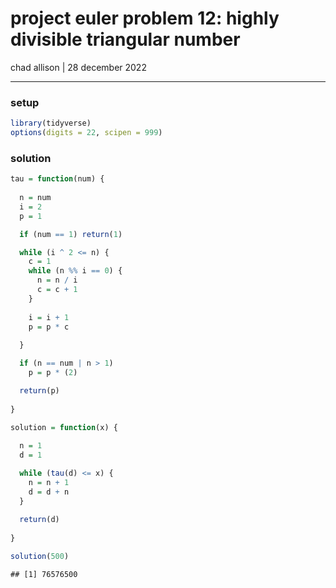 project euler problem 12: highly divisible triangular number
================
chad allison \| 28 december 2022

------------------------------------------------------------------------

### setup

``` r
library(tidyverse)
options(digits = 22, scipen = 999)
```

### solution

``` r
tau = function(num) {
  
  n = num
  i = 2
  p = 1

  if (num == 1) return(1)

  while (i ^ 2 <= n) {
    c = 1
    while (n %% i == 0) {
      n = n / i
      c = c + 1
    }
    
    i = i + 1
    p = p * c
  
  }

  if (n == num | n > 1)
    p = p * (2)

  return(p)
  
}

solution = function(x) {
  
  n = 1
  d = 1

  while (tau(d) <= x) {
    n = n + 1
    d = d + n
  }
  
  return(d)
  
}

solution(500)
```

    ## [1] 76576500
